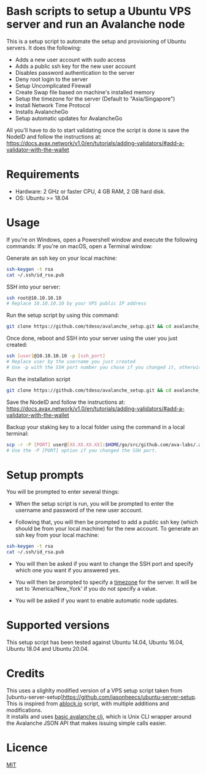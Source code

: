 # Bash scripts to setup a Ubuntu VPS server and run an Avalanche node

This is a setup script to automate the setup and provisioning of Ubuntu servers. It does the following:
* Adds a new user account with sudo access
* Adds a public ssh key for the new user account
* Disables password authentication to the server
* Deny root login to the server
* Setup Uncomplicated Firewall
* Create Swap file based on machine's installed memory
* Setup the timezone for the server (Default to "Asia/Singapore")
* Install Network Time Protocol
* Installs AvalancheGo
* Setup automatic updates for AvalancheGo

All you'll have to do to start validating once the script is done is save the NodeID and follow the instructions at:  
https://docs.avax.network/v1.0/en/tutorials/adding-validators/#add-a-validator-with-the-wallet

# Requirements

* Hardware: 2 GHz or faster CPU, 4 GB RAM, 2 GB hard disk.
* OS: Ubuntu >= 18.04

# Usage
If you're on Windows, open a Powershell window and execute the following commands:
If you're on macOS, open a Terminal window:

Generate an ssh key on your local machine:
```bash
ssh-keygen -t rsa
cat ~/.ssh/id_rsa.pub
```

SSH into your server: 
```bash
ssh root@10.10.10.10
# Replace 10.10.10.10 by your VPS public IP address
```

Run the setup script by using this command:
```bash
git clone https://github.com/tdeso/avalanche_setup.git && cd avalanche_setup && bash setup.sh
```

Once done, reboot and SSH into your server using the user you just created:
```bash
ssh [user]@10.10.10.10 -p [ssh_port]
# Replace user by the username you just created 
# Use -p with the SSH port number you chose if you changed it, otherwise don't use that option.
```

Run the installation script
```bash
git clone https://github.com/tdeso/avalanche_setup.git && cd avalanche_setup && bash install.sh
```

Save the NodeID and follow the instructions at:  
https://docs.avax.network/v1.0/en/tutorials/adding-validators/#add-a-validator-with-the-wallet

Backup your staking key to a local folder using the command in a local terminal:
```bash
scp -r -P [PORT] user@[XX.XX.XX.XX]:$HOME/go/src/github.com/ava-labs/.avalanchego/staking/ Path/to/local/folder
# Use the -P [PORT] option if you changed the SSH port.
```
# Setup prompts
You will be prompted to enter several things:

* When the setup script is run, you will be prompted to enter the username and password of the new user account. 

* Following that, you will then be prompted to add a public ssh key (which should be from your local machine) for the new account. To generate an ssh key from your local machine:
```bash
ssh-keygen -t rsa
cat ~/.ssh/id_rsa.pub
```
* You will then be asked if you want to change the SSH port and specify which one you want if you answered yes.

* You will then be prompted to specify a [timezone](https://en.wikipedia.org/wiki/List_of_tz_database_time_zones) for the server. It will be set to 'America/New_York' if you do not specify a value.

* You will be asked if you want to enable automatic node updates.

# Supported versions
This setup script has been tested against Ubuntu 14.04, Ubuntu 16.04, Ubuntu 18.04 and Ubuntu 20.04.

# Credits
This uses a slighlty modified version of a VPS setup script taken from [ubuntu-server-setup]https://github.com/jasonheecs/ubuntu-server-setup.
This is inspired from [ablock.io](https://github.com/ablockio/AVAX-node-installer) script, with multiple additions and modifications.  
It installs and uses [basic avalanche cli](https://github.com/jzu/bac), which is Unix CLI wrapper around the Avalanche JSON API that makes issuing simple calls easier.

# Licence
[MIT](https://choosealicense.com/licenses/mit/)
